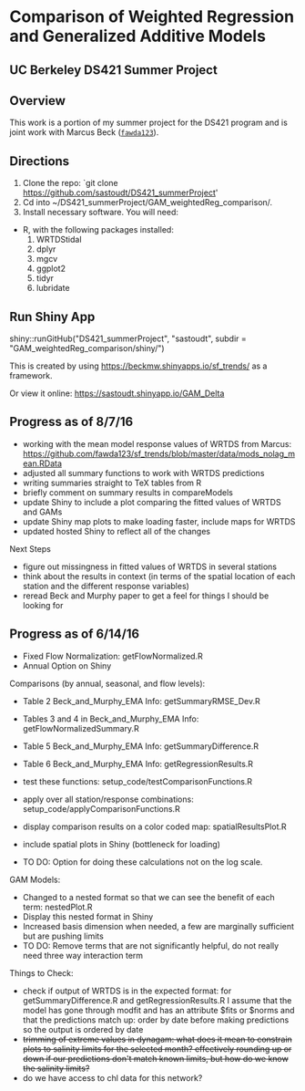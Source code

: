 # Comparison of Weighted Regression and Generalized Additive Models

## UC Berkeley DS421 Summer Project



## Overview

This work is a portion of my summer project for the DS421 program and is joint work with Marcus Beck ([`fawda123`](https://github.com/fawda123/)).


## Directions
1. Clone the repo: `git clone https://github.com/sastoudt/DS421_summerProject'
2. Cd into ~/DS421_summerProject/GAM_weightedReg_comparison/.
3. Install necessary software. You will need:


-  R, with the following packages installed:
	1. WRTDStidal
	2. dplyr
	3. mgcv
	4. ggplot2
	5. tidyr
	6. lubridate


## Run Shiny App

shiny::runGitHub("DS421_summerProject", "sastoudt", subdir = "GAM_weightedReg_comparison/shiny/")

This is created by using https://beckmw.shinyapps.io/sf_trends/ as a framework.

Or view it online: https://sastoudt.shinyapp.io/GAM_Delta

## Progress as of 8/7/16

- working with the mean model response values of WRTDS from Marcus: https://github.com/fawda123/sf_trends/blob/master/data/mods_nolag_mean.RData
- adjusted all summary functions to work with WRTDS predictions
- writing summaries straight to TeX tables from R
- briefly comment on summary results in compareModels
- update Shiny to include a plot comparing the fitted values of WRTDS and GAMs
- update Shiny map plots to make loading faster, include maps for WRTDS
- updated hosted Shiny to reflect all of the changes

Next Steps

- figure out missingness in fitted values of WRTDS in several stations
- think about the results in context (in terms of the spatial location of each station and the different response variables)
- reread Beck and Murphy paper to get a feel for things I should be looking for

## Progress as of 6/14/16

- Fixed Flow Normalization: getFlowNormalized.R
- Annual Option on Shiny

Comparisons (by annual, seasonal, and flow levels):

- Table 2 Beck_and_Murphy_EMA Info: getSummaryRMSE_Dev.R
- Tables 3 and 4 in Beck_and_Murphy_EMA Info: getFlowNormalizedSummary.R
- Table 5 Beck_and_Murphy_EMA Info: getSummaryDifference.R
- Table 6 Beck_and_Murphy_EMA Info: getRegressionResults.R

- test these functions: setup_code/testComparisonFunctions.R
- apply over all station/response combinations: setup_code/applyComparisonFunctions.R
- display comparison results on a color coded map: spatialResultsPlot.R
- include spatial plots in Shiny (bottleneck for loading)
- TO DO: Option for doing these calculations not on the log scale.

GAM Models:

- Changed to a nested format so that we can see the benefit of each term: nestedPlot.R
- Display this nested format in Shiny
- Increased basis dimension when needed, a few are marginally sufficient but are pushing limits
- TO DO: Remove terms that are not significantly helpful, do not really need three way interaction term

Things to Check:

- check if output of WRTDS is in the expected format: for getSummaryDifference.R and getRegressionResults.R I assume that the model has gone through modfit and has an attribute $fits or $norms
and that the predictions match up: order by date before making predictions so the output is ordered by date
- ~~trimming of extreme values in dynagam: what does it mean to constrain plots to salinity limits for the selected month? effectively rounding up or down if our predictions don't match known limits, but how do we know the salinity limits?~~
- do we have access to chl data for this network?




 
